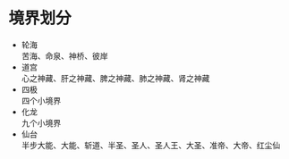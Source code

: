 # 境界划分

- 轮海  
  苦海、命泉、神桥、彼岸
- 道宫  
  心之神藏、肝之神藏、脾之神藏、肺之神藏、肾之神藏
- 四极  
  四个小境界
- 化龙  
  九个小境界
- 仙台  
  半步大能、大能、斩道、半圣、圣人、圣人王、大圣、准帝、大帝、红尘仙
